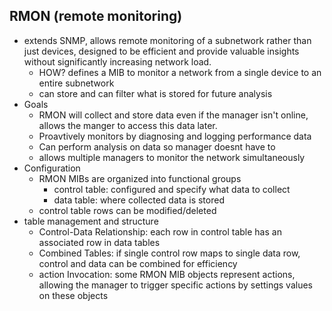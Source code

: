 ## RMON (remote monitoring)
- extends SNMP, allows remote monitoring of a subnetwork rather than just devices, designed to be efficient and provide valuable insights without significantly increasing network load.
	- HOW? defines a MIB to monitor a network from a single device to an entire subnetwork
	- can store and can filter what is stored for future analysis
- Goals
	- RMON will collect and store data even if the manager isn't online, allows the manger to access this data later.
	- Proavtively monitors by diagnosing and logging performance data
	- Can perform analysis on data so manager doesnt have to
	- allows multiple managers to monitor the network simultaneously
- Configuration
	- RMON MIBs are organized into functional groups
		- control table: configured and specify what data to collect
		- data table: where collected data is stored
	- control table rows can be modified/deleted
- table management and structure
	- Control-Data Relationship: each row in control table has an associated row in data tables
	- Combined Tables: if single control row maps to single data row, control and data can be combined for efficiency
	- action Invocation: some RMON MIB objects represent actions, allowing the manager to trigger specific actions by settings values on these objects